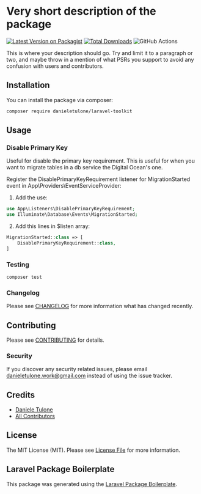 # Very short description of the package

[![Latest Version on Packagist](https://img.shields.io/packagist/v/danieletulone/toolkit.svg?style=flat-square)](https://packagist.org/packages/danieletulone/laravel-toolkit)
[![Total Downloads](https://img.shields.io/packagist/dt/danieletulone/laravel-toolkit.svg?style=flat-square)](https://packagist.org/packages/danieletulone/laravel-toolkit)
![GitHub Actions](https://github.com/danieletulone/laravel-toolkit/actions/workflows/main.yml/badge.svg)

This is where your description should go. Try and limit it to a paragraph or two, and maybe throw in a mention of what PSRs you support to avoid any confusion with users and contributors.

## Installation

You can install the package via composer:

```bash
composer require danieletulone/laravel-toolkit
```

## Usage

### Disable Primary Key

Useful for disable the primary key requirement. This is useful for when you want to migrate tables in a db service the Digital Ocean's one.

Register the DisablePrimaryKeyRequirement listener for MigrationStarted event in App\Providers\EventServiceProvider:

1. Add the use:

```php
use App\Listeners\DisablePrimaryKeyRequirement;
use Illuminate\Database\Events\MigrationStarted;
```

2. Add this lines in $listen array:
```php
MigrationStarted::class => [
    DisablePrimaryKeyRequirement::class,
]
```

### Testing

```bash
composer test
```

### Changelog

Please see [CHANGELOG](CHANGELOG.md) for more information what has changed recently.

## Contributing

Please see [CONTRIBUTING](CONTRIBUTING.md) for details.

### Security

If you discover any security related issues, please email danieletulone.work@gmail.com instead of using the issue tracker.

## Credits

-   [Daniele Tulone](https://github.com/danieletulone)
-   [All Contributors](../../contributors)

## License

The MIT License (MIT). Please see [License File](LICENSE.md) for more information.

## Laravel Package Boilerplate

This package was generated using the [Laravel Package Boilerplate](https://laravelpackageboilerplate.com).
